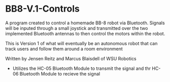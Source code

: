 # BB8-V.1-Controls

A program created to control a homemade BB-8 robot via Bluetooth. Signals will
be inputed through a small joystick and transmitted over the two implemented
Bluetooth antennas to then control the motors within the robot.

This is Version 1 of what will eventually be an autonomous robot that can track
users and follow them around a room environment

Written by Jensen Reitz and Marcus Blaisdell of WSU Robotics

 - Utilizes the HC-05 Bluetooth Module to transmit the signal and thr HC-06 Bluetooth Module
    to recieve the signal
